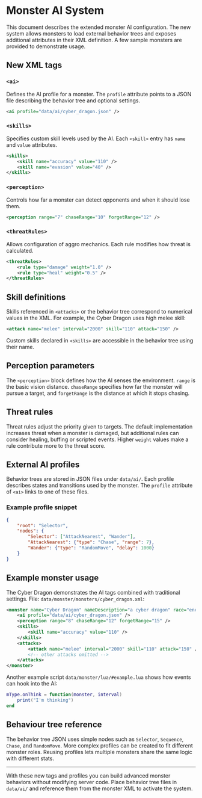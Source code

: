 # Monster AI System

This document describes the extended monster AI configuration. The new system allows monsters to load external behavior trees and exposes additional attributes in their XML definition. A few sample monsters are provided to demonstrate usage.

## New XML tags

### `<ai>`
Defines the AI profile for a monster. The `profile` attribute points to a JSON file describing the behavior tree and optional settings.

```xml
<ai profile="data/ai/cyber_dragon.json" />
```

### `<skills>`
Specifies custom skill levels used by the AI. Each `<skill>` entry has `name` and `value` attributes.

```xml
<skills>
    <skill name="accuracy" value="110" />
    <skill name="evasion" value="40" />
</skills>
```

### `<perception>`
Controls how far a monster can detect opponents and when it should lose them.

```xml
<perception range="7" chaseRange="10" forgetRange="12" />
```

### `<threatRules>`
Allows configuration of aggro mechanics. Each rule modifies how threat is calculated.

```xml
<threatRules>
    <rule type="damage" weight="1.0" />
    <rule type="heal" weight="0.5" />
</threatRules>
```

## Skill definitions

Skills referenced in `<attacks>` or the behavior tree correspond to numerical values in the XML. For example, the Cyber Dragon uses high melee skill:

```xml
<attack name="melee" interval="2000" skill="110" attack="150" />
```

Custom skills declared in `<skills>` are accessible in the behavior tree using their name.

## Perception parameters

The `<perception>` block defines how the AI senses the environment. `range` is the basic vision distance. `chaseRange` specifies how far the monster will pursue a target, and `forgetRange` is the distance at which it stops chasing.

## Threat rules

Threat rules adjust the priority given to targets. The default implementation increases threat when a monster is damaged, but additional rules can consider healing, buffing or scripted events. Higher `weight` values make a rule contribute more to the threat score.

## External AI profiles

Behavior trees are stored in JSON files under `data/ai/`. Each profile describes states and transitions used by the monster. The `profile` attribute of `<ai>` links to one of these files.

### Example profile snippet

```json
{
    "root": "Selector",
    "nodes": {
        "Selector": ["AttackNearest", "Wander"],
        "AttackNearest": {"type": "Chase", "range": 7},
        "Wander": {"type": "RandomMove", "delay": 1000}
    }
}
```

## Example monster usage

The Cyber Dragon demonstrates the AI tags combined with traditional settings. File: `data/monster/monsters/cyber_dragon.xml`:

```xml
<monster name="Cyber Dragon" nameDescription="a cyber dragon" race="energy" experience="12000" speed="320" raceId="990">
    <ai profile="data/ai/cyber_dragon.json" />
    <perception range="8" chaseRange="12" forgetRange="15" />
    <skills>
        <skill name="accuracy" value="110" />
    </skills>
    <attacks>
        <attack name="melee" interval="2000" skill="110" attack="150" />
        <!-- other attacks omitted -->
    </attacks>
</monster>
```

Another example script `data/monster/lua/#example.lua` shows how events can hook into the AI:

```lua
mType.onThink = function(monster, interval)
    print("I'm thinking")
end
```

## Behaviour tree reference

The behavior tree JSON uses simple nodes such as `Selector`, `Sequence`, `Chase`, and `RandomMove`. More complex profiles can be created to fit different monster roles. Reusing profiles lets multiple monsters share the same logic with different stats.

---

With these new tags and profiles you can build advanced monster behaviors without modifying server code. Place behavior tree files in `data/ai/` and reference them from the monster XML to activate the system.
